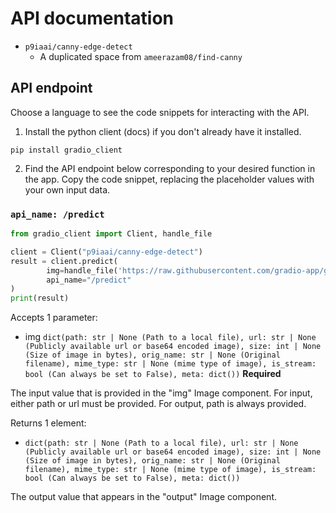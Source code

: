 # API documentation

- `p9iaai/canny-edge-detect`
  - A duplicated space from `ameerazam08/find-canny`

## API endpoint

Choose a language to see the code snippets for interacting with the API.

1. Install the python client (docs) if you don't already have it installed.

```terminal
pip install gradio_client
```

2. Find the API endpoint below corresponding to your desired function in the app. Copy the code snippet, replacing the placeholder values with your own input data.

### `api_name: /predict`

```python
from gradio_client import Client, handle_file

client = Client("p9iaai/canny-edge-detect")
result = client.predict(
        img=handle_file('https://raw.githubusercontent.com/gradio-app/gradio/main/test/test_files/bus.png'),
        api_name="/predict"
)
print(result)
```

Accepts 1 parameter:

- img `dict(path: str | None (Path to a local file), url: str | None (Publicly available url or base64 encoded image), size: int | None (Size of image in bytes), orig_name: str | None (Original filename), mime_type: str | None (mime type of image), is_stream: bool (Can always be set to False), meta: dict())` **Required**

The input value that is provided in the "img" Image component. For input, either path or url must be provided. For output, path is always provided.

Returns 1 element:

- `dict(path: str | None (Path to a local file), url: str | None (Publicly available url or base64 encoded image), size: int | None (Size of image in bytes), orig_name: str | None (Original filename), mime_type: str | None (mime type of image), is_stream: bool (Can always be set to False), meta: dict())`

The output value that appears in the "output" Image component.
